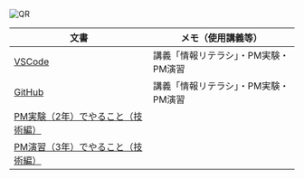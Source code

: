 ![QR](pmit.png)

文書|メモ（使用講義等）
---|---
[VSCode](vscode.md)|講義「情報リテラシ」・PM実験・PM演習
[GitHub](git.md)|講義「情報リテラシ」・PM実験・PM演習
[PM実験（2年）でやること（技術編）](pmexperiments.md)|
[PM演習（3年）でやること（技術編）](https://github.com/taroyabuki/pmpractice2)|
